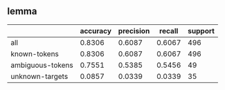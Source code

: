
## lemma

|                  | accuracy | precision | recall | support |
|------------------|----------|-----------|--------|---------|
| all              | 0.8306   | 0.6087    | 0.6067 | 496     |
| known-tokens     | 0.8306   | 0.6087    | 0.6067 | 496     |
| ambiguous-tokens | 0.7551   | 0.5385    | 0.5456 | 49      |
| unknown-targets  | 0.0857   | 0.0339    | 0.0339 | 35      |

